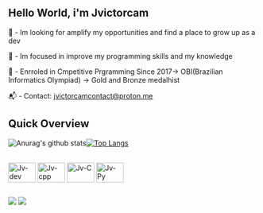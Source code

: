 ## Hello World, i'm Jvictorcam
🔎 - Im looking for amplify my opportunities and find a place to grow up as a dev

🎯 - Im focused in improve my programming skills and my knowledge

🏅 - Enrroled in Cmpetitive Prgramming Since 2017-> OBI(Brazilian Informatics Olympiad) -> Gold and Bronze medalhist

📬 - Contact: jvictorcamcontact@proton.me 

## Quick Overview

 ![Anurag's github stats](https://github-readme-stats.vercel.app/api?username=Jvictorcam&show_icons=true&theme=aura)[![Top Langs](https://github-readme-stats.vercel.app/api/top-langs/?username=Jvictorcam&layout=compact&theme=aura)](https://github.com/anuraghazra/github-readme-stats)


<div style="display: inline_block"><br>
  <img align="center" alt="Jv-dev" height="40" width="55" src="https://cdn.jsdelivr.net/gh/devicons/devicon/icons/devicon/devicon-original.svg">
  <img align="center" alt="Jv-cpp" height="40" width="55" src="https://cdn.jsdelivr.net/gh/devicons/devicon/icons/cplusplus/cplusplus-original.svg">
  <img align="center" alt="Jv-C" height="40" width="55" src="https://cdn.jsdelivr.net/gh/devicons/devicon/icons/c/c-original.svg">
  <img align="center" alt="Jv-Py" height="40" width="55" src="https://cdn.jsdelivr.net/gh/devicons/devicon/icons/python/python-original.svg">
</div>

##

<div>
  <a href = "mailto:jvictorcamcontact@proton.me"><img src="https://img.shields.io/badge/ProtonMail-8B89CC?style=for-the-badge&logo=protonmail&logoColor=white" target="_blank"></a>
  <a href="https://www.linkedin.com/in/victor-camilo-3a5763248" target="_blank"><img src="https://img.shields.io/badge/-LinkedIn-%230077B5?style=for-the-badge&logo=linkedin&logoColor=white" target="_blank"></a> 
</div>




<!---
Jvictorcam/Jvictorcam is a ✨ special ✨ repository because its `README.md` (this file) appears on your GitHub profile.
You can click the Preview link to take a look at your changes.
--->
